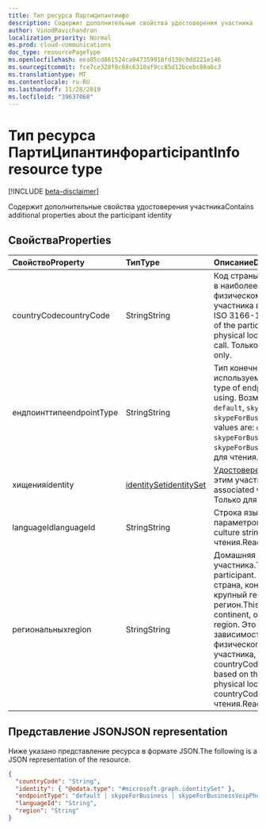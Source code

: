```yaml
---
title: Тип ресурса ПартиЦипантинфо
description: Содержит дополнительные свойства удостоверения участника
author: VinodRavichandran
localization_priority: Normal
ms.prod: cloud-communications
doc_type: resourcePageType
ms.openlocfilehash: eea85cd861524ca947359918fd130c0dd221e146
ms.sourcegitcommit: fce7ce328f0c88c6310af9cc85d12bcebc88a6c3
ms.translationtype: MT
ms.contentlocale: ru-RU
ms.lasthandoff: 11/28/2019
ms.locfileid: "39637068"
---
```

# <a name="participantinfo-resource-type"></a><span data-ttu-id="e5878-103">Тип ресурса ПартиЦипантинфо</span><span class="sxs-lookup"><span data-stu-id="e5878-103">participantInfo resource type</span></span>

[!INCLUDE [beta-disclaimer](../../includes/beta-disclaimer.md)]

<span data-ttu-id="e5878-104">Содержит дополнительные свойства удостоверения участника</span><span class="sxs-lookup"><span data-stu-id="e5878-104">Contains additional properties about the participant identity</span></span>

## <a name="properties"></a><span data-ttu-id="e5878-105">Свойства</span><span class="sxs-lookup"><span data-stu-id="e5878-105">Properties</span></span>

| <span data-ttu-id="e5878-106">Свойство</span><span class="sxs-lookup"><span data-stu-id="e5878-106">Property</span></span>       | <span data-ttu-id="e5878-107">Тип</span><span class="sxs-lookup"><span data-stu-id="e5878-107">Type</span></span>                          | <span data-ttu-id="e5878-108">Описание</span><span class="sxs-lookup"><span data-stu-id="e5878-108">Description</span></span>                                                                                                                                                |
|:---------------|:------------------------------|:-----------------------------------------------------------------------------------------------------------------------------------------------------------|
| <span data-ttu-id="e5878-109">countryCode</span><span class="sxs-lookup"><span data-stu-id="e5878-109">countryCode</span></span>    | <span data-ttu-id="e5878-110">String</span><span class="sxs-lookup"><span data-stu-id="e5878-110">String</span></span>                        | <span data-ttu-id="e5878-111">Код страны ISO 3166-1 Alpha-2 в наиболее подсчитанном физическом расположении участника в начале звонка.</span><span class="sxs-lookup"><span data-stu-id="e5878-111">The ISO 3166-1 Alpha-2 country code of the participant's best estimated physical location at the start of the call.</span></span> <span data-ttu-id="e5878-112">Только для чтения.</span><span class="sxs-lookup"><span data-stu-id="e5878-112">Read-only.</span></span>                             |
| <span data-ttu-id="e5878-113">ендпоинттипе</span><span class="sxs-lookup"><span data-stu-id="e5878-113">endpointType</span></span>   | <span data-ttu-id="e5878-114">String</span><span class="sxs-lookup"><span data-stu-id="e5878-114">String</span></span>                        | <span data-ttu-id="e5878-115">Тип конечной точки, используемой участником.</span><span class="sxs-lookup"><span data-stu-id="e5878-115">The type of endpoint the participant is using.</span></span> <span data-ttu-id="e5878-116">Возможные значения: `default`, `skypeForBusiness`, или. `skypeForBusinessVoipPhone`</span><span class="sxs-lookup"><span data-stu-id="e5878-116">Possible values are: `default`, `skypeForBusiness`, or `skypeForBusinessVoipPhone`.</span></span> <span data-ttu-id="e5878-117">Только для чтения.</span><span class="sxs-lookup"><span data-stu-id="e5878-117">Read-only.</span></span>              |
| <span data-ttu-id="e5878-118">хищения</span><span class="sxs-lookup"><span data-stu-id="e5878-118">identity</span></span>       | [<span data-ttu-id="e5878-119">identitySet</span><span class="sxs-lookup"><span data-stu-id="e5878-119">identitySet</span></span>](identityset.md) | <span data-ttu-id="e5878-120">[Удостоверение](identityset.md) , связанное с этим участником.</span><span class="sxs-lookup"><span data-stu-id="e5878-120">The [identitySet](identityset.md) associated with this participant.</span></span> <span data-ttu-id="e5878-121">Только для чтения.</span><span class="sxs-lookup"><span data-stu-id="e5878-121">Read-only.</span></span>                                                                             |
| <span data-ttu-id="e5878-122">languageId</span><span class="sxs-lookup"><span data-stu-id="e5878-122">languageId</span></span>     | <span data-ttu-id="e5878-123">String</span><span class="sxs-lookup"><span data-stu-id="e5878-123">String</span></span>                        | <span data-ttu-id="e5878-124">Строка языка и региональных параметров языка.</span><span class="sxs-lookup"><span data-stu-id="e5878-124">The language culture string.</span></span> <span data-ttu-id="e5878-125">Только для чтения.</span><span class="sxs-lookup"><span data-stu-id="e5878-125">Read-only.</span></span>                                                                                                                    |
| <span data-ttu-id="e5878-126">региональных</span><span class="sxs-lookup"><span data-stu-id="e5878-126">region</span></span>         | <span data-ttu-id="e5878-127">String</span><span class="sxs-lookup"><span data-stu-id="e5878-127">String</span></span>                        | <span data-ttu-id="e5878-128">Домашняя область участника.</span><span class="sxs-lookup"><span data-stu-id="e5878-128">The home region of the participant.</span></span> <span data-ttu-id="e5878-129">Это может быть страна, континент или более крупный географический регион.</span><span class="sxs-lookup"><span data-stu-id="e5878-129">This can be a country, a continent, or a larger geographic region.</span></span> <span data-ttu-id="e5878-130">Это не изменяется в зависимости от текущего физического расположения участника, в отличие от countryCode.</span><span class="sxs-lookup"><span data-stu-id="e5878-130">This does not change based on the participant's current physical location, unlike countryCode.</span></span> <span data-ttu-id="e5878-131">Только для чтения.</span><span class="sxs-lookup"><span data-stu-id="e5878-131">Read-only.</span></span> |

## <a name="json-representation"></a><span data-ttu-id="e5878-132">Представление JSON</span><span class="sxs-lookup"><span data-stu-id="e5878-132">JSON representation</span></span>

<span data-ttu-id="e5878-133">Ниже указано представление ресурса в формате JSON.</span><span class="sxs-lookup"><span data-stu-id="e5878-133">The following is a JSON representation of the resource.</span></span>

<!-- {
  "blockType": "resource",
  "optionalProperties": [
    "countryCode",
    "endpointType",
    "languageId",
    "region"
  ],
  "@odata.type": "microsoft.graph.participantInfo"
}-->
```json
{
  "countryCode": "String",
  "identity": { "@odata.type": "#microsoft.graph.identitySet" },
  "endpointType": "default | skypeForBusiness | skypeForBusinessVoipPhone",
  "languageId": "String",
  "region": "String"
}
```

<!-- uuid: 8fcb5dbc-d5aa-4681-8e31-b001d5168d79
2015-10-25 14:57:30 UTC -->
<!--
{
  "type": "#page.annotation",
  "description": "participantInfo resource",
  "keywords": "",
  "section": "documentation",
  "tocPath": "",
  "suppressions": []
}
-->
